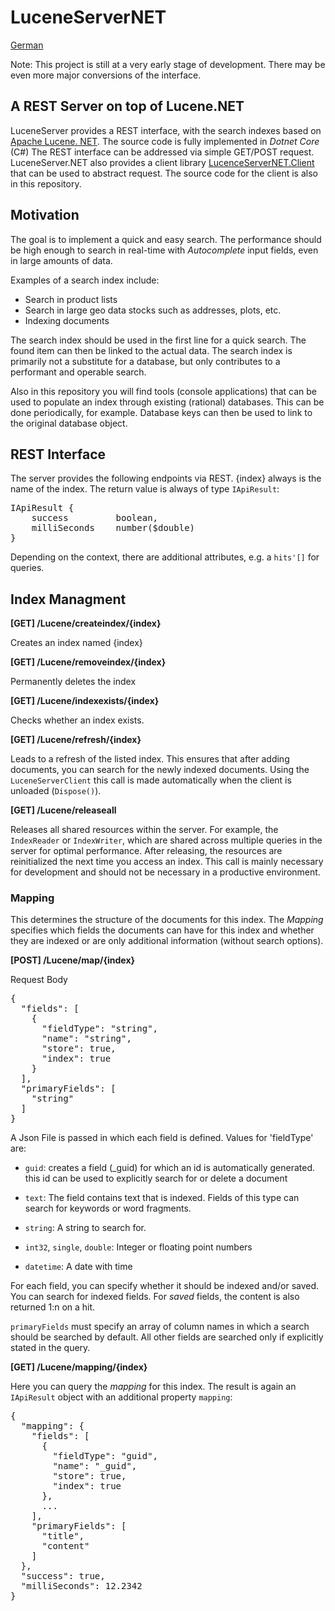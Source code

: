 # LuceneServerNET

[German](./README_de.md)

Note: This project is still at a very early stage of development. There may be even more major conversions of the interface.

## A REST Server on top of Lucene.NET

LuceneServer provides a REST interface, with the search indexes based on [Apache Lucene. NET](https://github.com/apache/lucenenet).
The source code is fully implemented in *Dotnet Core* (C#) The REST interface can be addressed via simple GET/POST request.
LuceneServer.NET also provides a client library [LucenceServerNET.Client](https://www.nuget.org/packages/LuceneServerNET.Client/) that can be used to abstract request.
The source code for the client is also in this repository.

## Motivation

The goal is to implement a quick and easy search. The performance should be high enough to search in real-time with *Autocomplete* input fields, even in large amounts of data.

Examples of a search index include:

* Search in product lists
* Search in large geo data stocks such as addresses, plots, etc.
* Indexing documents

The search index should be used in the first line for a quick search. The found item can then be linked to the actual data. The search index is primarily not a substitute for a database,
but only contributes to a performant and operable search. 

Also in this repository you will find tools (console applications) that can be used to populate an index through existing (rational) databases. This can be done periodically, for example. Database keys can then be used to 
link to the original database object. 

## REST Interface

The server provides the following endpoints via REST. {index} always is the name of the index.
The return value is always of type `IApiResult`:

<pre>
IApiResult {
    success	        boolean,
    milliSeconds	number($double)
}
</pre>

Depending on the context, there are additional attributes, e.g. a  `hits'[]` for queries.

## Index Managment

**[GET] /Lucene/createindex/{index}**

Creates an index named {index}

**[GET] /Lucene/removeindex/{index}**

Permanently deletes the index

**[GET] /Lucene/indexexists/{index}**

Checks whether an index exists.

**[GET] /Lucene/refresh/{index}**

Leads to a refresh of the listed index. This ensures that after adding documents, you can search for the newly indexed documents.
Using the `LuceneServerClient` this call is made automatically when the client is unloaded (`Dispose()`).

**[GET] /Lucene/releaseall**

Releases all shared resources within the server. For example, the `IndexReader` or `IndexWriter`, which are shared across multiple queries in the server for optimal performance.
After releasing, the resources are reinitialized the next time you access an index.
This call is mainly necessary for development and should not be necessary in a productive environment.

### Mapping

This determines the structure of the documents for this index. The *Mapping* specifies which fields the documents can have for this index and whether they are indexed or are only additional information (without search options).

**[POST] /Lucene/map/{index}**

Request Body

<pre>
{
  "fields": [
    {
      "fieldType": "string",
      "name": "string",
      "store": true,
      "index": true
    }
  ],
  "primaryFields": [
    "string"
  ]
}
</pre>

A Json File is passed in which each field is defined. Values for 'fieldType' are:

* `guid`:   creates a field (_guid) for which an id is automatically generated. this id can be used to explicitly search for or delete a document

* `text`: The field contains text that is indexed. Fields of this type can search for keywords or word fragments.

* `string`: A string to search for.

* `int32`, `single`, `double`: Integer or floating point numbers

* `datetime`: A date with time

For each field, you can specify whether it should be indexed and/or saved.
You can search for indexed fields. For *saved* fields, the content is also returned 1:n on a hit.

`primaryFields` must specify an array of column names in which a search should be searched by default. All other fields are searched only if explicitly stated in the query.


**[GET] /Lucene/mapping/{index}**

Here you can query the *mapping* for this index. The result is again an `IApiResult` object with an additional property `mapping`:

<pre>
{
  "mapping": {
    "fields": [
      {
        "fieldType": "guid",
        "name": "_guid",
        "store": true,
        "index": true
      },
      ...
    ],
    "primaryFields": [
      "title",
      "content"
    ]
  },
  "success": true,
  "milliSeconds": 12.2342
}
</pre>
